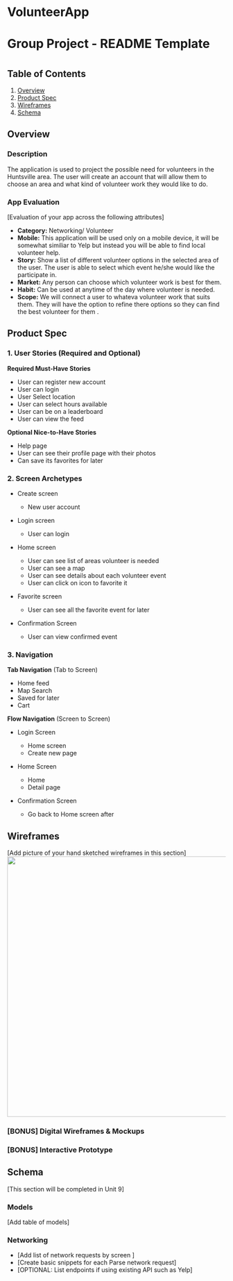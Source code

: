 # VolunteerApp

Group Project - README Template
===

# 

## Table of Contents
1. [Overview](#Overview)
1. [Product Spec](#Product-Spec)
1. [Wireframes](#Wireframes)
2. [Schema](#Schema)

## Overview
### Description
The application is used to project the possible need for volunteers in the Huntsville area. The user will create an account that will allow them to choose an area and what kind of volunteer work they would like to do. 

### App Evaluation
[Evaluation of your app across the following attributes]
- **Category:** Networking/ Volunteer 
- **Mobile:** This application will be used only on a mobile device, it will be somewhat similiar to Yelp but instead you will be able to find local volunteer help.
- **Story:** Show a list of different volunteer options in the selected area of the user. The user is able to select which event he/she would like the participate in.
- **Market:** Any person can choose which volunteer work is best for them. 
- **Habit:** Can be used at anytime of the day where volunteer is needed. 
- **Scope:** We will connect a user to whateva volunteer work that suits them. They will have the option to refine there options so they can find the best volunteer for them . 

## Product Spec

### 1. User Stories (Required and Optional)

**Required Must-Have Stories**

* User can register new account
* User can login
* User Select location 
* User can select hours available
* User can be on a leaderboard 
* User can view the feed 

**Optional Nice-to-Have Stories**

* Help page 
* User can see their profile page with their photos
* Can save its favorites for later 

### 2. Screen Archetypes

* Create screen 
   * New user account
* Login screen 
   * User can login
* Home screen 
    * User can see list of areas volunteer is needed 
    * User can see a map
    * User can see details about each volunteer event 
    * User can click on icon to favorite it
* Favorite screen 
    * User can see all the favorite event for later 

* Confirmation Screen 
    * User can view confirmed event 

### 3. Navigation

**Tab Navigation** (Tab to Screen)

* Home feed 
* Map Search 
* Saved for later 
* Cart 

**Flow Navigation** (Screen to Screen)

* Login Screen 
   * Home screen 
   * Create new page
* Home Screen 
   * Home
   * Detail page 

* Confirmation Screen
    * Go back to Home screen after


## Wireframes
[Add picture of your hand sketched wireframes in this section]
<img src="YOUR_WIREFRAME_IMAGE_URL" width=600>

### [BONUS] Digital Wireframes & Mockups

### [BONUS] Interactive Prototype

## Schema 
[This section will be completed in Unit 9]
### Models
[Add table of models]
### Networking
- [Add list of network requests by screen ]
- [Create basic snippets for each Parse network request]
- [OPTIONAL: List endpoints if using existing API such as Yelp]
